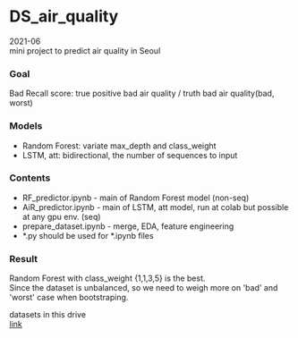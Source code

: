# DS_air_quality

2021-06  
mini project to predict air quality in Seoul

### Goal
Bad Recall score: true positive bad air quality / truth bad air quality(bad, worst)

### Models
- Random Forest: variate max_depth and class_weight
- LSTM, att: bidirectional, the number of sequences to input

### Contents  
- RF_predictor.ipynb - main of Random Forest model (non-seq)  
- AiR_predictor.ipynb - main of LSTM, att model, run at colab but possible at any gpu env. (seq)  
- prepare_dataset.ipynb - merge, EDA, feature engineering  
- *.py should be used for *.ipynb files  

### Result
Random Forest with class_weight {1,1,3,5} is the best.  
Since the dataset is unbalanced, so we need to weigh more on 'bad' and 'worst' case when bootstraping.


datasets in this drive  
[link](https://drive.google.com/drive/folders/1yzA9S7DetYa86z7nF59CTyamYjomVySE?usp=sharing)
